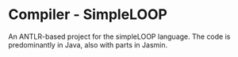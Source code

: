 # Compiler - SimpleLOOP
An ANTLR-based project for the simpleLOOP language. The code is predominantly in Java, also with parts in Jasmin.
